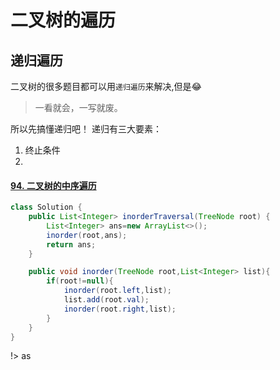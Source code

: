 # 二叉树的遍历

## 递归遍历

二叉树的很多题目都可以用`递归遍历`来解决,但是😂

> 一看就会，一写就废。

所以先搞懂递归吧！
递归有三大要素：
1. 终止条件
2. 
#### [94. 二叉树的中序遍历](https://leetcode-cn.com/problems/binary-tree-inorder-traversal/)

```java
class Solution {
    public List<Integer> inorderTraversal(TreeNode root) {
        List<Integer> ans=new ArrayList<>();
        inorder(root,ans);
        return ans;
    }

    public void inorder(TreeNode root,List<Integer> list){
        if(root!=null){
            inorder(root.left,list);
            list.add(root.val);
            inorder(root.right,list);
        }
    }
}
```

!>  as